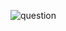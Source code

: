 ![question](https://github.com/kimura-12/AtCoder_Training/blob/master/AtCoder_Beginner_Contest/ABC166/A.A?C/question.png)

